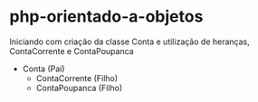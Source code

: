 # php-orientado-a-objetos

Iniciando com criação da classe Conta e utilização de heranças, ContaCorrente e ContaPoupanca
- Conta (Pai)
  - ContaCorrente (Filho)
  - ContaPoupanca (Filho)
